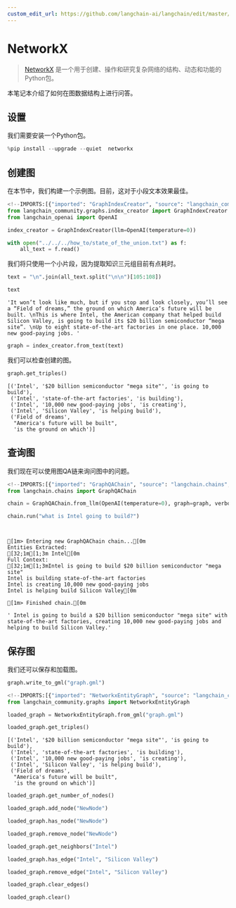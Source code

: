 ```yaml
---
custom_edit_url: https://github.com/langchain-ai/langchain/edit/master/docs/docs/integrations/graphs/networkx.ipynb
---
```

# NetworkX

>[NetworkX](https://networkx.org/) 是一个用于创建、操作和研究复杂网络的结构、动态和功能的Python包。

本笔记本介绍了如何在图数据结构上进行问答。

## 设置

我们需要安装一个Python包。


```python
%pip install --upgrade --quiet  networkx
```

## 创建图

在本节中，我们构建一个示例图。目前，这对于小段文本效果最佳。


```python
<!--IMPORTS:[{"imported": "GraphIndexCreator", "source": "langchain_community.graphs.index_creator", "docs": "https://python.langchain.com/api_reference/community/graphs/langchain_community.graphs.index_creator.GraphIndexCreator.html", "title": "NetworkX"}, {"imported": "OpenAI", "source": "langchain_openai", "docs": "https://python.langchain.com/api_reference/openai/llms/langchain_openai.llms.base.OpenAI.html", "title": "NetworkX"}]-->
from langchain_community.graphs.index_creator import GraphIndexCreator
from langchain_openai import OpenAI
```


```python
index_creator = GraphIndexCreator(llm=OpenAI(temperature=0))
```


```python
with open("../../../how_to/state_of_the_union.txt") as f:
    all_text = f.read()
```

我们将只使用一个小片段，因为提取知识三元组目前有点耗时。


```python
text = "\n".join(all_text.split("\n\n")[105:108])
```


```python
text
```



```output
'It won’t look like much, but if you stop and look closely, you’ll see a “Field of dreams,” the ground on which America’s future will be built. \nThis is where Intel, the American company that helped build Silicon Valley, is going to build its $20 billion semiconductor “mega site”. \nUp to eight state-of-the-art factories in one place. 10,000 new good-paying jobs. '
```



```python
graph = index_creator.from_text(text)
```

我们可以检查创建的图。


```python
graph.get_triples()
```



```output
[('Intel', '$20 billion semiconductor "mega site"', 'is going to build'),
 ('Intel', 'state-of-the-art factories', 'is building'),
 ('Intel', '10,000 new good-paying jobs', 'is creating'),
 ('Intel', 'Silicon Valley', 'is helping build'),
 ('Field of dreams',
  "America's future will be built",
  'is the ground on which')]
```


## 查询图
我们现在可以使用图QA链来询问图中的问题。


```python
<!--IMPORTS:[{"imported": "GraphQAChain", "source": "langchain.chains", "docs": "https://python.langchain.com/api_reference/community/chains/langchain_community.chains.graph_qa.base.GraphQAChain.html", "title": "NetworkX"}]-->
from langchain.chains import GraphQAChain
```


```python
chain = GraphQAChain.from_llm(OpenAI(temperature=0), graph=graph, verbose=True)
```


```python
chain.run("what is Intel going to build?")
```
```output


[1m> Entering new GraphQAChain chain...[0m
Entities Extracted:
[32;1m[1;3m Intel[0m
Full Context:
[32;1m[1;3mIntel is going to build $20 billion semiconductor "mega site"
Intel is building state-of-the-art factories
Intel is creating 10,000 new good-paying jobs
Intel is helping build Silicon Valley[0m

[1m> Finished chain.[0m
```


```output
' Intel is going to build a $20 billion semiconductor "mega site" with state-of-the-art factories, creating 10,000 new good-paying jobs and helping to build Silicon Valley.'
```


## 保存图
我们还可以保存和加载图。


```python
graph.write_to_gml("graph.gml")
```


```python
<!--IMPORTS:[{"imported": "NetworkxEntityGraph", "source": "langchain_community.graphs", "docs": "https://python.langchain.com/api_reference/community/graphs/langchain_community.graphs.networkx_graph.NetworkxEntityGraph.html", "title": "NetworkX"}]-->
from langchain_community.graphs import NetworkxEntityGraph
```


```python
loaded_graph = NetworkxEntityGraph.from_gml("graph.gml")
```


```python
loaded_graph.get_triples()
```



```output
[('Intel', '$20 billion semiconductor "mega site"', 'is going to build'),
 ('Intel', 'state-of-the-art factories', 'is building'),
 ('Intel', '10,000 new good-paying jobs', 'is creating'),
 ('Intel', 'Silicon Valley', 'is helping build'),
 ('Field of dreams',
  "America's future will be built",
  'is the ground on which')]
```



```python
loaded_graph.get_number_of_nodes()
```


```python
loaded_graph.add_node("NewNode")
```


```python
loaded_graph.has_node("NewNode")
```


```python
loaded_graph.remove_node("NewNode")
```


```python
loaded_graph.get_neighbors("Intel")
```


```python
loaded_graph.has_edge("Intel", "Silicon Valley")
```


```python
loaded_graph.remove_edge("Intel", "Silicon Valley")
```


```python
loaded_graph.clear_edges()
```


```python
loaded_graph.clear()
```
